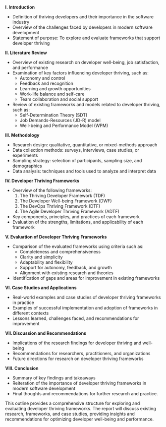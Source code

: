 **I. Introduction**

* Definition of thriving developers and their importance in the software industry
* Overview of the challenges faced by developers in modern software development
* Statement of purpose: To explore and evaluate frameworks that support developer thriving

**II. Literature Review**

* Overview of existing research on developer well-being, job satisfaction, and performance
* Examination of key factors influencing developer thriving, such as:
	+ Autonomy and control
	+ Feedback and recognition
	+ Learning and growth opportunities
	+ Work-life balance and self-care
	+ Team collaboration and social support
* Review of existing frameworks and models related to developer thriving, such as:
	+ Self-Determination Theory (SDT)
	+ Job Demands-Resources (JD-R) model
	+ Well-being and Performance Model (WPM)

**III. Methodology**

* Research design: qualitative, quantitative, or mixed-methods approach
* Data collection methods: surveys, interviews, case studies, or experiments
* Sampling strategy: selection of participants, sampling size, and demographics
* Data analysis: techniques and tools used to analyze and interpret data

**IV. Developer Thriving Frameworks**

* Overview of the following frameworks:
	1. The Thriving Developer Framework (TDF)
	2. The Developer Well-being Framework (DWF)
	3. The DevOps Thriving Framework (DTF)
	4. The Agile Developer Thriving Framework (ADTF)
* Key components, principles, and practices of each framework
* Evaluation of the strengths, limitations, and applicability of each framework

**V. Evaluation of Developer Thriving Frameworks**

* Comparison of the evaluated frameworks using criteria such as:
	+ Completeness and comprehensiveness
	+ Clarity and simplicity
	+ Adaptability and flexibility
	+ Support for autonomy, feedback, and growth
	+ Alignment with existing research and theories
* Identification of gaps and areas for improvement in existing frameworks

**VI. Case Studies and Applications**

* Real-world examples and case studies of developer thriving frameworks in practice
* Examples of successful implementation and adoption of frameworks in different contexts
* Lessons learned, challenges faced, and recommendations for improvement

**VII. Discussion and Recommendations**

* Implications of the research findings for developer thriving and well-being
* Recommendations for researchers, practitioners, and organizations
* Future directions for research on developer thriving frameworks

**VIII. Conclusion**

* Summary of key findings and takeaways
* Reiteration of the importance of developer thriving frameworks in modern software development
* Final thoughts and recommendations for further research and practice.

This outline provides a comprehensive structure for exploring and evaluating developer thriving frameworks. The report will discuss existing research, frameworks, and case studies, providing insights and recommendations for optimizing developer well-being and performance.
